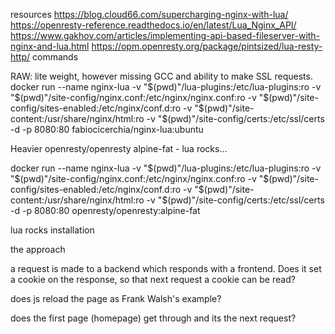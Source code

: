 resources
https://blog.cloud66.com/supercharging-nginx-with-lua/
https://openresty-reference.readthedocs.io/en/latest/Lua_Nginx_API/
https://www.gakhov.com/articles/implementing-api-based-fileserver-with-nginx-and-lua.html
https://opm.openresty.org/package/pintsized/lua-resty-http/
commands


RAW: lite weight, however missing GCC and ability to make SSL requests.
docker run --name nginx-lua -v "$(pwd)"/lua-plugins:/etc/lua-plugins:ro -v "$(pwd)"/site-config/nginx.conf:/etc/nginx/nginx.conf:ro -v "$(pwd)"/site-config/sites-enabled:/etc/nginx/conf.d:ro -v "$(pwd)"/site-content:/usr/share/nginx/html:ro -v "$(pwd)"/site-config/certs:/etc/ssl/certs -d -p 8080:80 fabiocicerchia/nginx-lua:ubuntu


Heavier
openresty/openresty
alpine-fat - lua rocks...

docker run --name nginx-lua -v "$(pwd)"/lua-plugins:/etc/lua-plugins:ro -v "$(pwd)"/site-config/nginx.conf:/etc/nginx/nginx.conf:ro -v "$(pwd)"/site-config/sites-enabled:/etc/nginx/conf.d:ro -v "$(pwd)"/site-content:/usr/share/nginx/html:ro -v "$(pwd)"/site-config/certs:/etc/ssl/certs -d -p 8080:80 openresty/openresty:alpine-fat

lua rocks installation


the approach

a request is made to a backend which responds with  a frontend. Does it set a cookie on the response, so that next request a cookie can be read?

does js reload the page as Frank Walsh's example?

does the first page (homepage) get through and its the next request?